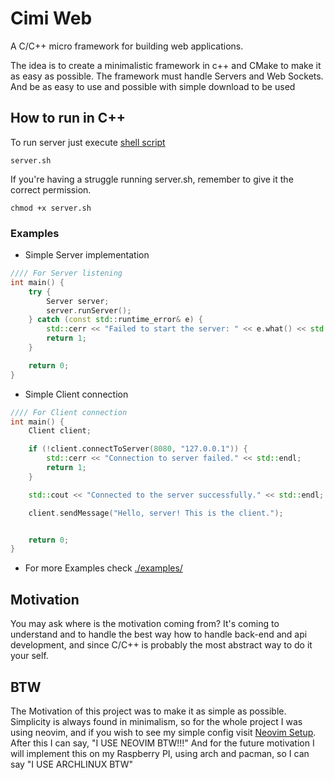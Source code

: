 # Cimi Web

A C/C++ micro framework for building web applications.

The idea is to create a minimalistic framework in c++ and CMake to make it as easy as possible.
The framework must handle Servers and Web Sockets.
And be as easy to use and possible with simple download to be used

## How to run in C++

To run server just execute [shell script](https://github.com/Yggdrasill501/cimi-web/blob/main/server.sh)

```
server.sh
```

If you're having a struggle running server.sh, remember to give it the correct permission.

```
chmod +x server.sh
```

### Examples

- Simple Server implementation

```c++
//// For Server listening
int main() {
    try {
        Server server;
        server.runServer();
    } catch (const std::runtime_error& e) {
        std::cerr << "Failed to start the server: " << e.what() << std::endl;
        return 1;
    }

    return 0;
}
```

- Simple Client connection

```c++
//// For Client connection
int main() {
    Client client;

    if (!client.connectToServer(8080, "127.0.0.1")) {
        std::cerr << "Connection to server failed." << std::endl;
        return 1;
    }

    std::cout << "Connected to the server successfully." << std::endl;

    client.sendMessage("Hello, server! This is the client.");


    return 0;
}
```

- For more Examples check [./examples/](https://github.com/Yggdrasill501/cimi-web/tree/main/examples)

## Motivation

You may ask where is the motivation coming from?
It's coming to understand and to handle the best way how to handle back-end and api development,
and since C/C++ is probably the most abstract way to do it your self.

## BTW

The Motivation of this project was to make it as simple as possible.
Simplicity is always found in minimalism,
so for the whole project I was using neovim,
and if you wish to see my simple config visit [Neovim Setup](https://github.com/Yggdrasill501/yggdrasill501_nvim_setup).
After this I can say, "I USE NEOVIM BTW!!!"
And for the future motivation I will implement this on my Raspberry PI, using arch and pacman, so I can say "I USE ARCHLINUX BTW"

